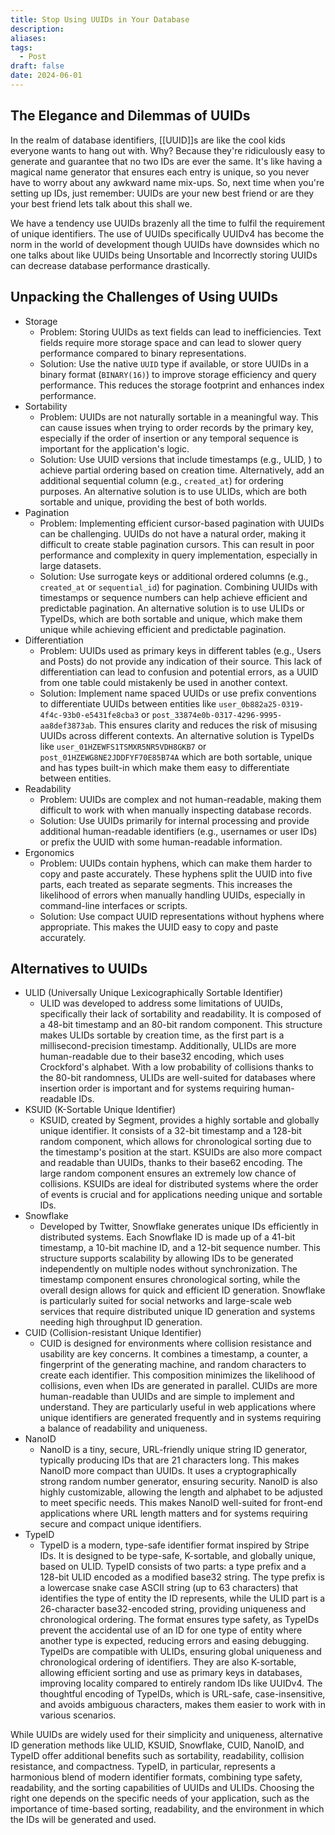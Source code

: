 ```yaml
---
title: Stop Using UUIDs in Your Database
description: 
aliases: 
tags:
  - Post
draft: false
date: 2024-06-01
---
```

## The Elegance and Dilemmas of UUIDs

In the realm of database identifiers, [[UUID]]s are like the cool kids everyone wants to hang out with. Why? Because they're ridiculously easy to generate and guarantee that no two IDs are ever the same. It's like having a magical name generator that ensures each entry is unique, so you never have to worry about any awkward name mix-ups. So, next time when you're setting up IDs, just remember: UUIDs are your new best friend or are they your best friend lets talk about this shall we.

We have a tendency use UUIDs brazenly all the time to fulfil the requirement of unique identifiers. The use of UUIDs specifically UUIDv4 has become the norm in the world of development though UUIDs have downsides which no one talks about like UUIDs being Unsortable and Incorrectly storing UUIDs can decrease database performance drastically.  

## Unpacking the Challenges of Using UUIDs

- Storage
	- Problem: Storing UUIDs as text fields can lead to inefficiencies. Text fields require more storage space and can lead to slower query performance compared to binary representations. 
	- Solution: Use the native `UUID` type if available, or store UUIDs in a binary format (`BINARY(16)`) to improve storage efficiency and query performance. This reduces the storage footprint and enhances index performance.
- Sortability
	- Problem: UUIDs are not naturally sortable in a meaningful way. This can cause issues when trying to order records by the primary key, especially if the order of insertion or any temporal sequence is important for the application's logic.
	- Solution: Use UUID versions that include timestamps (e.g., ULID, ) to achieve partial ordering based on creation time. Alternatively, add an additional sequential column (e.g., `created_at`) for ordering purposes. An alternative solution is to use ULIDs, which are both sortable and unique, providing the best of both worlds.
- Pagination
	- Problem: Implementing efficient cursor-based pagination with UUIDs can be challenging. UUIDs do not have a natural order, making it difficult to create stable pagination cursors. This can result in poor performance and complexity in query implementation, especially in large datasets.
	- Solution: Use surrogate keys or additional ordered columns (e.g., `created_at` or `sequential_id`) for pagination. Combining UUIDs with timestamps or sequence numbers can help achieve efficient and predictable pagination. An alternative solution is to use ULIDs or TypeIDs, which are both sortable and unique, which make them unique while achieving efficient and predictable pagination.
- Differentiation
	- Problem: UUIDs used as primary keys in different tables (e.g., Users and Posts) do not provide any indication of their source. This lack of differentiation can lead to confusion and potential errors, as a UUID from one table could mistakenly be used in another context.
	- Solution: Implement name spaced UUIDs or use prefix conventions to differentiate UUIDs between entities like `user_0b882a25-0319-4f4c-93b0-e5431fe8cba3` or `post_33874e0b-0317-4296-9995-aa8def3873ab`. This ensures clarity and reduces the risk of misusing UUIDs across different contexts. An alternative solution is TypeIDs like `user_01HZEWFS1TSMXR5NR5VDH8GKB7` or `post_01HZEWG8NE2JDDFYF70E85B74A` which are both sortable, unique and has types built-in which make them easy to differentiate between entities.
- Readability
	- Problem: UUIDs are complex and not human-readable, making them difficult to work with when manually inspecting database records.
	- Solution: Use UUIDs primarily for internal processing and provide additional human-readable identifiers (e.g., usernames or user IDs) or prefix the UUID with some human-readable information.
- Ergonomics
	- Problem: UUIDs contain hyphens, which can make them harder to copy and paste accurately. These hyphens split the UUID into five parts, each treated as separate segments. This increases the likelihood of errors when manually handling UUIDs, especially in command-line interfaces or scripts.
	- Solution: Use compact UUID representations without hyphens where appropriate. This makes the UUID easy to copy and paste accurately.

## Alternatives to UUIDs

- ULID (Universally Unique Lexicographically Sortable Identifier)
	- ULID was developed to address some limitations of UUIDs, specifically their lack of sortability and readability. It is composed of a 48-bit timestamp and an 80-bit random component. This structure makes ULIDs sortable by creation time, as the first part is a millisecond-precision timestamp. Additionally, ULIDs are more human-readable due to their base32 encoding, which uses Crockford's alphabet. With a low probability of collisions thanks to the 80-bit randomness, ULIDs are well-suited for databases where insertion order is important and for systems requiring human-readable IDs.
- KSUID (K-Sortable Unique Identifier)
	- KSUID, created by Segment, provides a highly sortable and globally unique identifier. It consists of a 32-bit timestamp and a 128-bit random component, which allows for chronological sorting due to the timestamp's position at the start. KSUIDs are also more compact and readable than UUIDs, thanks to their base62 encoding. The large random component ensures an extremely low chance of collisions. KSUIDs are ideal for distributed systems where the order of events is crucial and for applications needing unique and sortable IDs.
- Snowflake
	- Developed by Twitter, Snowflake generates unique IDs efficiently in distributed systems. Each Snowflake ID is made up of a 41-bit timestamp, a 10-bit machine ID, and a 12-bit sequence number. This structure supports scalability by allowing IDs to be generated independently on multiple nodes without synchronization. The timestamp component ensures chronological sorting, while the overall design allows for quick and efficient ID generation. Snowflake is particularly suited for social networks and large-scale web services that require distributed unique ID generation and systems needing high throughput ID generation.
- CUID (Collision-resistant Unique Identifier)
	- CUID is designed for environments where collision resistance and usability are key concerns. It combines a timestamp, a counter, a fingerprint of the generating machine, and random characters to create each identifier. This composition minimizes the likelihood of collisions, even when IDs are generated in parallel. CUIDs are more human-readable than UUIDs and are simple to implement and understand. They are particularly useful in web applications where unique identifiers are generated frequently and in systems requiring a balance of readability and uniqueness.
- NanoID
	- NanoID is a tiny, secure, URL-friendly unique string ID generator, typically producing IDs that are 21 characters long. This makes NanoID more compact than UUIDs. It uses a cryptographically strong random number generator, ensuring security. NanoID is also highly customizable, allowing the length and alphabet to be adjusted to meet specific needs. This makes NanoID well-suited for front-end applications where URL length matters and for systems requiring secure and compact unique identifiers.
- TypeID
	- TypeID is a modern, type-safe identifier format inspired by Stripe IDs. It is designed to be type-safe, K-sortable, and globally unique, based on ULID. TypeID consists of two parts: a type prefix and a 128-bit ULID encoded as a modified base32 string. The type prefix is a lowercase snake case ASCII string (up to 63 characters) that identifies the type of entity the ID represents, while the ULID part is a 26-character base32-encoded string, providing uniqueness and chronological ordering. The format ensures type safety, as TypeIDs prevent the accidental use of an ID for one type of entity where another type is expected, reducing errors and easing debugging. TypeIDs are compatible with ULIDs, ensuring global uniqueness and chronological ordering of identifiers. They are also K-sortable, allowing efficient sorting and use as primary keys in databases, improving locality compared to entirely random IDs like UUIDv4. The thoughtful encoding of TypeIDs, which is URL-safe, case-insensitive, and avoids ambiguous characters, makes them easier to work with in various scenarios.

While UUIDs are widely used for their simplicity and uniqueness, alternative ID generation methods like ULID, KSUID, Snowflake, CUID, NanoID, and TypeID offer additional benefits such as sortability, readability, collision resistance, and compactness. TypeID, in particular, represents a harmonious blend of modern identifier formats, combining type safety, readability, and the sorting capabilities of UUIDs and ULIDs. Choosing the right one depends on the specific needs of your application, such as the importance of time-based sorting, readability, and the environment in which the IDs will be generated and used.



